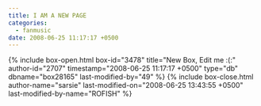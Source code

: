 ```yaml
---
title: I AM A NEW PAGE
categories:
  - fanmusic
date: 2008-06-25 11:17:17 +0500
---
```

{% include box-open.html box-id="3478" title="New Box, Edit me :(:" author-id="2707" timestamp="2008-06-25 11:17:17 +0500" type="db" dbname="box28165" last-modified-by="49" %}
<navigator quantity="-1" group="Fan Music" /><displaytor mode="sarsie_is_really_tired" />
{% include box-close.html author-name="sarsie" last-modified-on="2008-06-25 13:43:55 +0500" last-modified-by-name="ROFISH" %}
